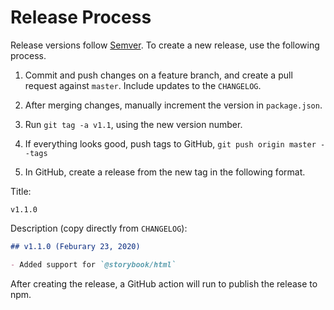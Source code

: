 # Release Process

Release versions follow [Semver](https://semver.org/). To create a new release, use the following process.

1. Commit and push changes on a feature branch, and create a pull request against `master`. Include updates to the `CHANGELOG`.

2. After merging changes, manually increment the version in `package.json`.

3. Run `git tag -a v1.1`, using the new version number.

4. If everything looks good, push tags to GitHub, `git push origin master --tags`

5. In GitHub, create a release from the new tag in the following format.

Title:

```
v1.1.0
```

Description (copy directly from `CHANGELOG`):

```md
## v1.1.0 (Feburary 23, 2020)

- Added support for `@storybook/html`
```

After creating the release, a GitHub action will run to publish the release to npm.
